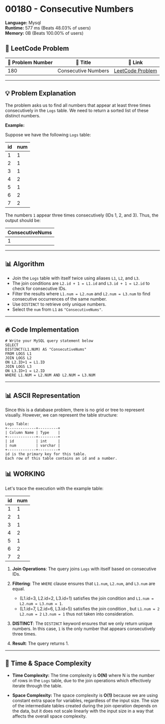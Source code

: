 # 00180 - Consecutive Numbers
    
**Language:** Mysql  
**Runtime:** 577 ms (Beats 48.03% of users)  
**Memory:** 0B (Beats 100.00% of users)  

## 📝 **LeetCode Problem**
| 🔢 Problem Number | 📌 Title | 🔗 Link |
|------------------|--------------------------|--------------------------|
| 180 | Consecutive Numbers | [LeetCode Problem](https://leetcode.com/problems/consecutive-numbers/) |

---

## 💡 **Problem Explanation**

The problem asks us to find all numbers that appear at least three times consecutively in the `Logs` table.  We need to return a sorted list of these distinct numbers.

**Example:**

Suppose we have the following `Logs` table:

| id | num |
|----|-----|
| 1  | 1   |
| 2  | 1   |
| 3  | 1   |
| 4  | 2   |
| 5  | 1   |
| 6  | 2   |
| 7  | 2   |

The numbers `1` appear three times consecutively (IDs 1, 2, and 3). Thus, the output should be:

| ConsecutiveNums |
|-----------------|
| 1               |

---

## 📊 **Algorithm**

*   Join the `Logs` table with itself twice using aliases `L1`, `L2`, and `L3`.
*   The join conditions are `L2.id + 1 = L1.id` and `L3.id + 1 = L2.id` to check for consecutive IDs.
*   Filter the results where `L1.num = L2.num` and `L2.num = L3.num` to find consecutive occurrences of the same number.
*   Use `DISTINCT` to retrieve only unique numbers.
*   Select the `num` from `L1` as `"ConsecutiveNums"`.

---

## 🔥 **Code Implementation**

```mysql
# Write your MySQL query statement below
SELECT
DISTINCT(L1.NUM) AS "ConsecutiveNums"
FROM LOGS L1
JOIN LOGS L2
ON L2.ID+1 = L1.ID
JOIN LOGS L3
ON L3.ID+1 = L2.ID
WHERE L1.NUM = L2.NUM AND L2.NUM = L3.NUM
```

---

## 📊 **ASCII Representation**

Since this is a database problem, there is no grid or tree to represent visually. However, we can represent the table structure:

```
Logs Table:
+-------------+---------+
| Column Name | Type    |
+-------------+---------+
| id          | int     |
| num         | varchar |
+-------------+---------+
id is the primary key for this table.
Each row of this table contains an id and a number.
```

## 📊 **WORKING**

Let's trace the execution with the example table:

| id | num |
|----|-----|
| 1  | 1   |
| 2  | 1   |
| 3  | 1   |
| 4  | 2   |
| 5  | 1   |
| 6  | 2   |
| 7  | 2   |

1.  **Join Operations**: The query joins `Logs` with itself based on consecutive IDs.
2.  **Filtering**: The `WHERE` clause ensures that `L1.num`, `L2.num`, and `L3.num` are equal.

    *   (L1.id=3, L2.id=2, L3.id=1) satisfies the join condition and `L1.num = L2.num = L3.num = 1`.
    *   (L1.id=7, L2.id=6, L3.id=5) satisfies the join condition , but `L1.num = 2` `L2.num = 2` `L3.num = 1` thus not taken into consideration.

3.  **DISTINCT**:  The `DISTINCT` keyword ensures that we only return unique numbers. In this case, `1` is the only number that appears consecutively three times.
4.  **Result**:  The query returns 1.

---

## 🚀 **Time & Space Complexity**

*   **Time Complexity:**  The time complexity is **O(N)** where N is the number of rows in the `Logs` table, due to the join operations which effectively iterate through the table.

*   **Space Complexity:** The space complexity is **O(1)** because we are using constant extra space for variables, regardless of the input size.  The size of the intermediate tables created during the join operation depends on the data, but it does not scale linearly with the input size in a way that affects the overall space complexity.
    